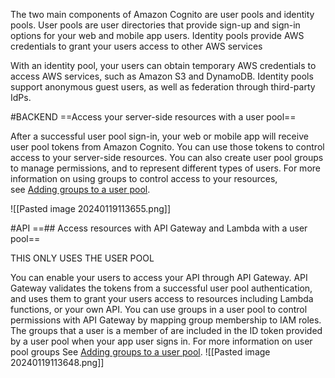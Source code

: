 The two main components of Amazon Cognito are user pools and identity pools. User pools are user directories that provide sign-up and sign-in options for your web and mobile app users. Identity pools provide AWS credentials to grant your users access to other AWS services

With an identity pool, your users can obtain temporary AWS credentials to access AWS services, such as Amazon S3 and DynamoDB. Identity pools support anonymous guest users, as well as federation through third-party IdPs.

#BACKEND 
==Access your server-side resources with a user pool==

After a successful user pool sign-in, your web or mobile app will receive user pool tokens from Amazon Cognito. You can use those tokens to control access to your server-side resources. You can also create user pool groups to manage permissions, and to represent different types of users. For more information on using groups to control access to your resources, see [Adding groups to a user pool](https://docs.aws.amazon.com/cognito/latest/developerguide/cognito-user-pools-user-groups.html).

![[Pasted image 20240119113655.png]]

#API
==## Access resources with API Gateway and Lambda with a user pool==

THIS ONLY USES THE USER POOL

You can enable your users to access your API through API Gateway. API Gateway validates the tokens from a successful user pool authentication, and uses them to grant your users access to resources including Lambda functions, or your own API.
You can use groups in a user pool to control permissions with API Gateway by mapping group membership to IAM roles. The groups that a user is a member of are included in the ID token provided by a user pool when your app user signs in. For more information on user pool groups See [Adding groups to a user pool](https://docs.aws.amazon.com/cognito/latest/developerguide/cognito-user-pools-user-groups.html).
![[Pasted image 20240119113648.png]]

